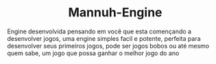 <h1 align="center">Mannuh-Engine</h1> 

Engine desenvolvida pensando em você que esta començando a desenvolver jogos, uma engine simples facil e potente, perfeita para desenvolver seus primeiros jogos, pode ser jogos bobos ou até mesmo quem sabe, um jogo que possa ganhar o melhor jogo do ano
